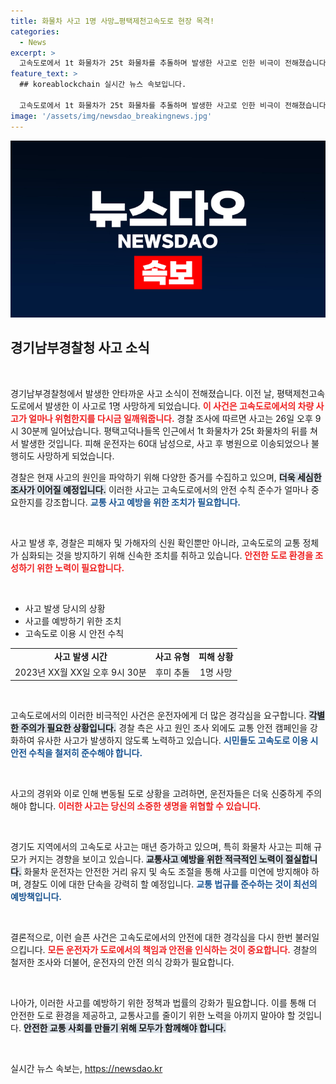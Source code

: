 ```yaml
---
title: 화물차 사고 1명 사망…평택제천고속도로 현장 목격!
categories:
  - News
excerpt: >
  고속도로에서 1t 화물차가 25t 화물차를 추돌하며 발생한 사고로 인한 비극이 전해졌습니다. 60대 운전자가 병원으로 이송됐으나 안타깝게도 사망 소식이 전해졌습니다. 사고의 진실, 지금 바로 확인해보세요!
feature_text: >
  ## koreablockchain 실시간 뉴스 속보입니다.

  고속도로에서 1t 화물차가 25t 화물차를 추돌하며 발생한 사고로 인한 비극이 전해졌습니다. 60대 운전자가 병원으로 이송됐으나 안타깝게도 사망 소식이 전해졌습니다. 사고의 진실, 지금 바로 확인해보세요!
image: '/assets/img/newsdao_breakingnews.jpg'
---
```


<p><img src="/assets/img/newsdao_breakingnews.jpg" alt="koreablockchain 속보" /></p>

<h2 data-ke-size="size26">경기남부경찰청 사고 소식</h2>

<p data-ke-size="size16">&nbsp;</p>

<p>경기남부경찰청에서 발생한 안타까운 사고 소식이 전해졌습니다. 이전 날, 평택제천고속도로에서 발생한 이 사고로 1명 사망하게 되었습니다. <b><span style="color: #ee2323;">이 사건은 고속도로에서의 차량 사고가 얼마나 위험한지를 다시금 일깨워줍니다.</span></b> 경찰 조사에 따르면 사고는 26일 오후 9시 30분께 일어났습니다. 평택고덕나들목 인근에서 1t 화물차가 25t 화물차의 뒤를 쳐서 발생한 것입니다. 피해 운전자는 60대 남성으로, 사고 후 병원으로 이송되었으나 불행히도 사망하게 되었습니다.</p>

<p>경찰은 현재 사고의 원인을 파악하기 위해 다양한 증거를 수집하고 있으며, <b><span style="background-color: #21538527;">더욱 세심한 조사가 이어질 예정입니다.</span></b> 이러한 사고는 고속도로에서의 안전 수칙 준수가 얼마나 중요한지를 강조합니다. <b><span style="color: #1a5490;">교통 사고 예방을 위한 조치가 필요합니다.</span></b> </p>

<p data-ke-size="size16">&nbsp;</p>

<p>사고 발생 후, 경찰은 피해자 및 가해자의 신원 확인뿐만 아니라, 고속도로의 교통 정체가 심화되는 것을 방지하기 위해 신속한 조치를 취하고 있습니다. <b><span style="color: #ee2323;">안전한 도로 환경을 조성하기 위한 노력이 필요합니다.</span></b> </p>

<p data-ke-size="size16">&nbsp;</p>

<ul>
    <li>사고 발생 당시의 상황</li>
    <li>사고를 예방하기 위한 조치</li>
    <li>고속도로 이용 시 안전 수칙</li>
</ul>

<table style="width: 100%;">
    <tr>
        <td style="text-align: center; height: 17px;"><b>사고 발생 시간</b></td>
        <td style="text-align: center; height: 17px;"><b>사고 유형</b></td>
        <td style="text-align: center; height: 17px;"><b>피해 상황</b></td>
    </tr>
    <tr>
        <td style="text-align: center; height: 17px;">2023년 XX월 XX일 오후 9시 30분</td>
        <td style="text-align: center; height: 17px;">후미 추돌</td>
        <td style="text-align: center; height: 17px;">1명 사망</td>
    </tr>
</table>

<p data-ke-size="size16">&nbsp;</p>

<p>고속도로에서의 이러한 비극적인 사건은 운전자에게 더 많은 경각심을 요구합니다. <b><span style="background-color: #21538527;">각별한 주의가 필요한 상황입니다.</span></b> 경찰 측은 사고 원인 조사 외에도 교통 안전 캠페인을 강화하여 유사한 사고가 발생하지 않도록 노력하고 있습니다. <b><span style="color: #1a5490;">시민들도 고속도로 이용 시 안전 수칙을 철저히 준수해야 합니다.</span></b> </p>

<p data-ke-size="size16">&nbsp;</p>

<p>사고의 경위와 이로 인해 변동될 도로 상황을 고려하면, 운전자들은 더욱 신중하게 주의해야 합니다. <b><span style="color: #ee2323;">이러한 사고는 당신의 소중한 생명을 위협할 수 있습니다.</span></b> </p>

<p data-ke-size="size16">&nbsp;</p>

<p>경기도 지역에서의 고속도로 사고는 매년 증가하고 있으며, 특히 화물차 사고는 피해 규모가 커지는 경향을 보이고 있습니다. <b><span style="background-color: #21538527;">교통사고 예방을 위한 적극적인 노력이 절실합니다.</span></b> 화물차 운전자는 안전한 거리 유지 및 속도 조절을 통해 사고를 미연에 방지해야 하며, 경찰도 이에 대한 단속을 강력히 할 예정입니다. <b><span style="color: #1a5490;">교통 법규를 준수하는 것이 최선의 예방책입니다.</span></b> </p>

<p data-ke-size="size16">&nbsp;</p>

<p>결론적으로, 이런 슬픈 사건은 고속도로에서의 안전에 대한 경각심을 다시 한번 불러일으킵니다. <b><span style="color: #ee2323;">모든 운전자가 도로에서의 책임과 안전을 인식하는 것이 중요합니다.</span></b> 경찰의 철저한 조사와 더불어, 운전자의 안전 의식 강화가 필요합니다. </p>

<p data-ke-size="size16">&nbsp;</p>

<p>나아가, 이러한 사고를 예방하기 위한 정책과 법률의 강화가 필요합니다. 이를 통해 더 안전한 도로 환경을 제공하고, 교통사고를 줄이기 위한 노력을 아끼지 말아야 할 것입니다. <b><span style="background-color: #21538527;">안전한 교통 사회를 만들기 위해 모두가 함께해야 합니다.</span></b> </p>

<p data-ke-size="size16">&nbsp;</p>
실시간 뉴스 속보는, <a href="https://newsdao.kr" rel="dofollow">https://newsdao.kr</a>


